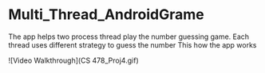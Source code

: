 # Multi_Thread_AndroidGrame

The app helps two process thread play the number guessing game.
Each thread uses different strategy to guess the number
This how the app works


![Video Walkthrough](CS 478_Proj4.gif)
